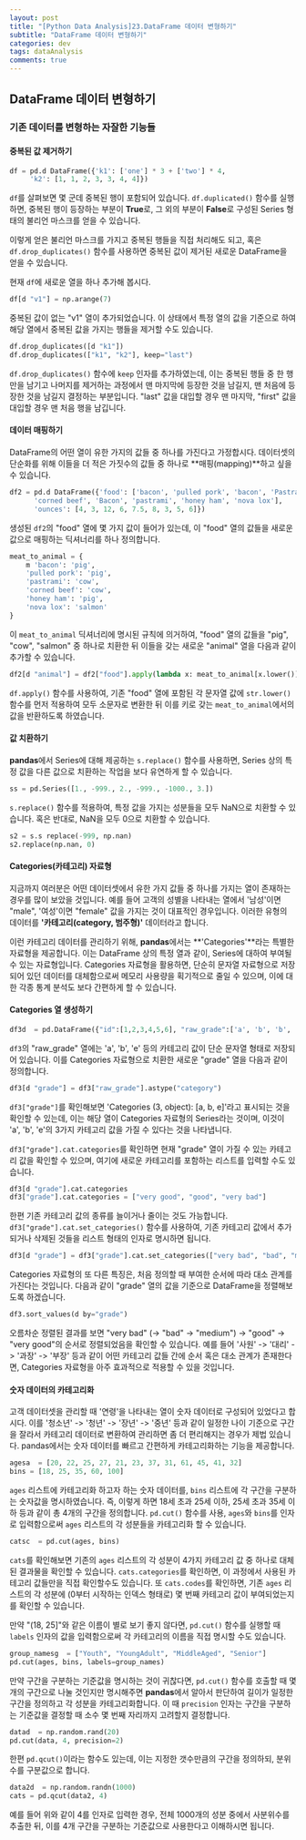 ```yaml
---
layout: post
title: "[Python Data Analysis]23.DataFrame 데이터 변형하기"
subtitle: "DataFrame 데이터 변형하기"
categories: dev
tags: dataAnalysis
comments: true
---
```


## DataFrame 데이터 변형하기

### 기존 데이터를 변형하는 자잘한 기능들

#### 중복된 값 제거하기

```python
df = pd.d DataFrame({'k1': ['one'] * 3 + ['two'] * 4, 
     'k2': [1, 1, 2, 3, 3, 4, 4]})
```

`df`를 살펴보면 몇 군데 중복된 행이 포함되어 있습니다. `df.duplicated()` 함수를 실행하면, 중복된 행이 등장하는 부분이 **True**로, 그 외의 부분이 **False**로 구성된 Series 형태의 불리언 마스크를 얻을 수 있습니다.

이렇게 얻은 불리언 마스크를 가지고 중복된 행들을 직접 처리해도 되고, 혹은 `df.drop_duplicates()` 함수를 사용하면 중복된 값이 제거된 새로운 DataFrame을 얻을 수 있습니다.

현재 `df`에 새로운 열을 하나 추가해 봅시다.

```python
df[d "v1"] = np.arange(7)
```

중복된 값이 없는 "v1" 열이 추가되었습니다. 이 상태에서 특정 열의 값을 기준으로 하여 해당 열에서 중복된 값을 가지는 행들을 제거할 수도 있습니다.

```python
df.drop_duplicates([d "k1"])
df.drop_duplicates(["k1", "k2"], keep="last")
```

`df.drop_duplicates()` 함수에 `keep` 인자를 추가하였는데, 이는 중복된 행들 중 한 행만을 남기고 나머지를 제거하는 과정에서 맨 마지막에 등장한 것을 남길지, 맨 처음에 등장한 것을 남길지 결정하는 부분입니다. "last" 값을 대입할 경우 맨 마지막, "first" 값을 대입할 경우 맨 처음 행을 남깁니다.

#### 데이터 매핑하기

DataFrame의 어떤 열이 유한 가지의 값들 중 하나를 가진다고 가정합시다. 데이터셋의 단순화를 위해 이들을 더 적은 가짓수의 값들 중 하나로 **매핑(mapping)**하고 싶을 수 있습니다.

```python
df2 = pd.d DataFrame({'food': ['bacon', 'pulled pork', 'bacon', 'Pastrami', 
      'corned beef', 'Bacon', 'pastrami', 'honey ham', 'nova lox'],
      'ounces': [4, 3, 12, 6, 7.5, 8, 3, 5, 6]})
```

생성된 `df2`의 "food" 열에 몇 가지 값이 들어가 있는데, 이 "food" 열의 값들을 새로운 값으로 매핑하는 딕셔너리를 하나 정의합니다.

```python
meat_to_animal = { 
    m 'bacon': 'pig', 
    'pulled pork': 'pig', 
    'pastrami': 'cow', 
    'corned beef': 'cow', 
    'honey ham': 'pig', 
    'nova lox': 'salmon'
}
```

이 `meat_to_animal` 딕셔너리에 명시된 규칙에 의거하여, "food" 열의 값들을 "pig", "cow", "salmon" 중 하나로 치환한 뒤 이들을 갖는 새로운 "animal" 열을 다음과 같이 추가할 수 있습니다.

```python
df2[d "animal"] = df2["food"].apply(lambda x: meat_to_animal[x.lower()])
```

`df.apply()` 함수를 사용하여, 기존 "food" 열에 포함된 각 문자열 값에 `str.lower()` 함수를 먼저 적용하여 모두 소문자로 변환한 뒤 이를 키로 갖는 `meat_to_animal`에서의 값을 반환하도록 하였습니다.

#### 값 치환하기

**pandas**에서 Series에 대해 제공하는 `s.replace()` 함수를 사용하면, Series 상의 특정 값을 다른 값으로 치환하는 작업을 보다 유연하게 할 수 있습니다.

```python
ss = pd.Series([1., -999., 2., -999., -1000., 3.])
```

`s.replace()` 함수를 적용하여, 특정 값을 가지는 성분들을 모두 NaN으로 치환할 수 있습니다. 혹은 반대로, NaN을 모두 0으로 치환할 수 있습니다.

```python
s2 = s.s replace(-999, np.nan)
s2.replace(np.nan, 0)
```

#### Categories(카테고리) 자료형

지금까지 여러분은 어떤 데이터셋에서 유한 가지 값들 중 하나를 가지는 열이 존재하는 경우를 많이 보았을 것입니다. 예를 들어 고객의 성별을 나타내는 열에서 '남성'이면 "male", '여성'이면 "female" 값을 가지는 것이 대표적인 경우입니다. 이러한 유형의 데이터를 **'카테고리(category, 범주형)'** 데이터라고 합니다.


이런 카테고리 데이터를 관리하기 위해, **pandas**에서는 **'Categories'**라는 특별한 자료형을 제공합니다. 이는 DataFrame 상의 특정 열과 같이, Series에 대하여 부여될 수 있는 자료형입니다. Categories 자료형을 활용하면, 단순히 문자열 자료형으로 저장되어 있던 데이터를 대체함으로써 메모리 사용량을 획기적으로 줄일 수 있으며, 이에 대한 각종 통계 분석도 보다 간편하게 할 수 있습니다.

#### Categories 열 생성하기

```python
df3d  = pd.DataFrame({"id":[1,2,3,4,5,6], "raw_grade":['a', 'b', 'b', 'a', 'a', 'e']})
```

`df3`의 "raw_grade" 열에는 'a', 'b', 'e' 등의 카테고리 값이 단순 문자열 형태로 저장되어 있습니다. 이를 Categories 자료형으로 치환한 새로운 "grade" 열을 다음과 같이 정의합니다.

```python
df3[d "grade"] = df3["raw_grade"].astype("category")
```

`df3["grade"]`를 확인해보면 'Categories (3, object): [a, b, e]'라고 표시되는 것을 확인할 수 있는데, 이는 해당 열이 Categories 자료형의 Series라는 것이며, 이것이 'a', 'b', 'e'의 3가지 카테고리 값을 가질 수 있다는 것을 나타냅니다.

`df3["grade"].cat.categories`를 확인하면 현재 "grade" 열이 가질 수 있는 카테고리 값을 확인할 수 있으며, 여기에 새로운 카테고리를 포함하는 리스트를 입력할 수도 있습니다.

```python
df3[d "grade"].cat.categories
df3["grade"].cat.categories = ["very good", "good", "very bad"]
```

한편 기존 카테고리 값의 종류를 늘이거나 줄이는 것도 가능합니다. `df3["grade"].cat.set_categories()` 함수를 사용하여, 기존 카테고리 값에서 추가되거나 삭제된 것들을 리스트 형태의 인자로 명시하면 됩니다.

```python
df3[d "grade"] = df3["grade"].cat.set_categories(["very bad", "bad", "medium", "good", "very good"])
```

Categories 자료형의 또 다른 특징은, 처음 정의할 때 부여한 순서에 따라 대소 관계를 가진다는 것입니다. 다음과 같이 "grade" 열의 값을 기준으로 DataFrame을 정렬해보도록 하겠습니다.

```python
df3.sort_values(d by="grade")
```

오름차순 정렬된 결과를 보면 "very bad" (-> "bad" -> "medium") -> "good" -> "very good"의 순서로 정렬되었음을 확인할 수 있습니다. 예를 들어 '사원' -> '대리' -> '과장' -> '부장' 등과 같이 어떤 카테고리 값들 간에 순서 혹은 대소 관계가 존재한다면, Categories 자료형을 아주 효과적으로 적용할 수 있을 것입니다.

#### 숫자 데이터의 카테고리화

고객 데이터셋을 관리할 때 '연령'을 나타내는 열이 숫자 데이터로 구성되어 있었다고 합시다. 이를 '청소년' -> '청년' -> '장년' -> '중년' 등과 같이 일정한 나이 기준으로 구간을 잘라서 카테고리 데이터로 변환하여 관리하면 좀 더 편리해지는 경우가 제법 있습니다. pandas에서는 숫자 데이터를 빠르고 간편하게 카테고리화하는 기능을 제공합니다.

```python
agesa  = [20, 22, 25, 27, 21, 23, 37, 31, 61, 45, 41, 32]
bins = [18, 25, 35, 60, 100]
```

`ages` 리스트에 카테고리화 하고자 하는 숫자 데이터를, `bins` 리스트에 각 구간을 구분하는 숫자값을 명시하였습니다. 즉, 이렇게 하면 18세 초과 25세 이하, 25세 초과 35세 이하 등과 같이 총 4개의 구간을 정의합니다. `pd.cut()` 함수를 사용, `ages`와 `bins`를 인자로 입력함으로써 `ages` 리스트의 각 성분들을 카테고리화 할 수 있습니다.

```python
catsc  = pd.cut(ages, bins)
```

`cats`를 확인해보면 기존의 `ages` 리스트의 각 성분이 4가지 카테고리 값 중 하나로 대체된 결과물을 확인할 수 있습니다. `cats.categories`를 확인하면, 이 과정에서 사용된 카테고리 값들만을 직접 확인할수도 있습니다. 또 `cats.codes`를 확인하면, 기존 `ages` 리스트의 각 성분에 (0부터 시작하는 인덱스 형태로) 몇 번째 카테고리 값이 부여되었는지를 확인할 수 있습니다.

만약 "(18, 25]"와 같은 이름이 별로 보기 좋지 않다면, `pd.cut()` 함수를 실행할 때 `labels` 인자의 값을 입력함으로써 각 카테고리의 이름을 직접 명시할 수도 있습니다.

```python
group_namesg  = ["Youth", "YoungAdult", "MiddleAged", "Senior"]
pd.cut(ages, bins, labels=group_names)
```

만약 구간을 구분하는 기준값을 명시하는 것이 귀찮다면, `pd.cut()` 함수를 호출할 때 몇 개의 구간으로 나눌 것인지만 명시해주면 **pandas**에서 알아서 판단하여 길이가 일정한 구간을 정의하고 각 성분을 카테고리화합니다. 이 때 `precision` 인자는 구간을 구분하는 기준값을 결정할 때 소수 몇 번째 자리까지 고려할지 결정합니다.

```python
datad  = np.random.rand(20)
pd.cut(data, 4, precision=2)
```

한편 `pd.qcut()`이라는 함수도 있는데, 이는 지정한 갯수만큼의 구간을 정의하되, 분위수를 구분값으로 합니다.

```python
data2d  = np.random.randn(1000)
cats = pd.qcut(data2, 4)
```

예를 들어 위와 같이 4를 인자로 입력한 경우, 전체 1000개의 성분 중에서 사분위수를 추출한 뒤, 이를 4개 구간을 구분하는 기준값으로 사용한다고 이해하시면 됩니다.